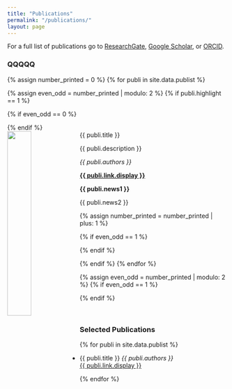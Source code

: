 ```yaml
---
title: "Publications"
permalink: "/publications/"
layout: page
---
```


For a full list of publications go to [ResearchGate](https://www.researchgate.net/profile/Liu-Lei-16), [Google Scholar](https://scholar.google.com/citations?user=JqwKipIAAAAJ&hl=en), or [ORCID](https://orcid.org/0000-0002-1040-6026).

### QQQQQ

{% assign number_printed = 0 %}
{% for publi in site.data.publist %}

{% assign even_odd = number_printed | modulo: 2 %}
{% if publi.highlight == 1 %}

{% if even_odd == 0 %}
<div class="row">
{% endif %}

<div class="col-sm-6 clearfix">
 <div class="well">
  <pubtit>{{ publi.title }}</pubtit>
  <img src="{{ site.url }}{{ site.baseurl }}/images/pubpic/{{ publi.image }}" class="img-responsive" width="33%" style="float: left" />
  <p>{{ publi.description }}</p>
  <p><em>{{ publi.authors }}</em></p>
  <p><strong><a href="{{ publi.link.url }}">{{ publi.link.display }}</a></strong></p>
  <p class="text-danger"><strong> {{ publi.news1 }}</strong></p>
  <p> {{ publi.news2 }}</p>
 </div>
</div>

{% assign number_printed = number_printed | plus: 1 %}

{% if even_odd == 1 %}
</div>
{% endif %}

{% endif %}
{% endfor %}

{% assign even_odd = number_printed | modulo: 2 %}
{% if even_odd == 1 %}
</div>
{% endif %}

<p> &nbsp; </p>

### Selected Publications

{% for publi in site.data.publist %}

  * {{ publi.title }} 
  <em>{{ publi.authors }} </em><br /><a href="{{ publi.link.url }}">{{ publi.link.display }}</a>

{% endfor %}

